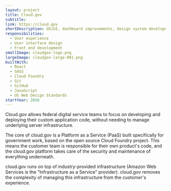 ```yaml
---
layout: project
title: Cloud.gov
subtitle:
link: https://cloud.gov
shortDescription: UX/UI, dashboard improvements, design system development
responsibilities:
  - User experience
  - User interface design
  - Front end development
smallImage: cloudgov-logo.png
largeImage: cloudgov-large-001.png
builtWith:
  - React
  - SASS
  - Cloud Foundry
  - Git
  - GitHub
  - JavaScript
  - US Web Design Standards
startYear: 2016
---  
```


Cloud.gov allows federal digital service teams to focus on developing and deploying their custom application code, without needing to manage underlying server infrastructure.

The core of cloud.gov is a Platform as a Service (PaaS) built specifically for government work, based on the open source Cloud Foundry project. This means the customer team is responsible for their own product's code, and the cloud.gov platform takes care of the security and maintenance of everything underneath.

cloud.gov runs on top of industry-provided infrastructure (Amazon Web Services is the "Infrastructure as a Service" provider). cloud.gov removes the complexity of managing this infrastructure from the customer's experience.

